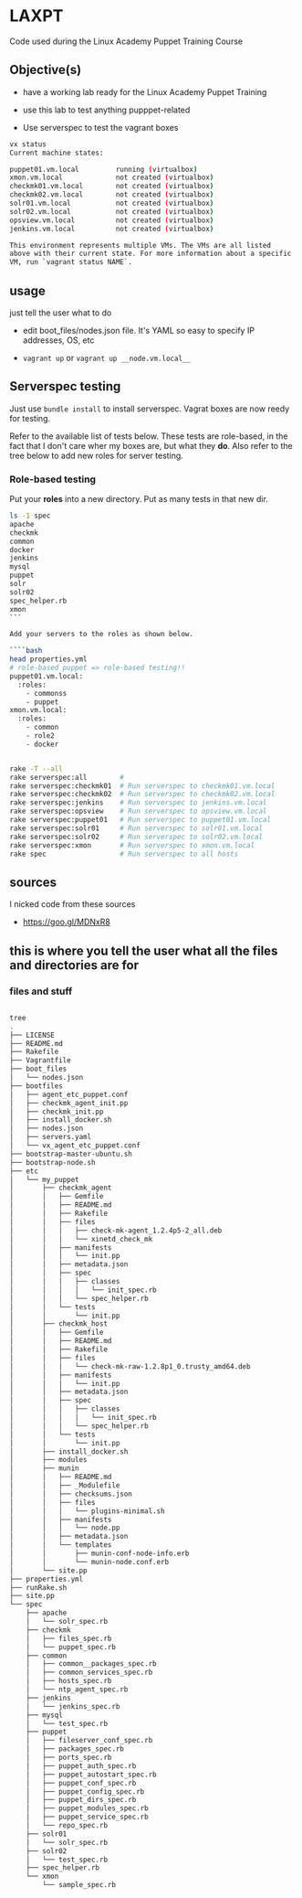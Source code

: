 # LAXPT
Code used during the Linux Academy Puppet Training Course

## Objective(s)

* have a working lab ready for the Linux Academy Puppet Training

* use this lab to test anything pupppet-related

* Use serverspec to test the vagrant boxes



````bash
vx status                                                                                                                                                                                                                     LAXPT
Current machine states:

puppet01.vm.local         running (virtualbox)
xmon.vm.local             not created (virtualbox)
checkmk01.vm.local        not created (virtualbox)
checkmk02.vm.local        not created (virtualbox)
solr01.vm.local           not created (virtualbox)
solr02.vm.local           not created (virtualbox)
opsview.vm.local          not created (virtualbox)
jenkins.vm.local          not created (virtualbox)

This environment represents multiple VMs. The VMs are all listed
above with their current state. For more information about a specific
VM, run `vagrant status NAME`.
````



## usage

just tell the user what to do

* edit boot_files/nodes.json file. It's YAML so easy to specify IP addresses, OS, etc


* `vagrant up` or `vagrant up __node.vm.local__`


## Serverspec testing

Just use `bundle install` to install serverspec. Vagrat boxes are now reedy for testing.

Refer to the available list of tests below. These tests are role-based, in the fact that I don't care wher my boxes are, but what they __do__. Also refer to the tree below to add new roles for server testing.

### Role-based testing

Put your __roles__ into a new directory. Put as many tests in that new dir.

````bash
ls -1 spec                                                                                                  ~/projects/LAXPT
apache
checkmk
common
docker
jenkins
mysql
puppet
solr
solr02
spec_helper.rb
xmon
```

Add your servers to the roles as shown below.

````bash
head properties.yml                                                                                         ~/projects/LAXPT
# role-based puppet => role-based testing!!
puppet01.vm.local:
  :roles:
    - commonss
    - puppet
xmon.vm.local:
  :roles:
    - common
    - role2
    - docker
````    

````bash

rake -T --all
rake serverspec:all        #
rake serverspec:checkmk01  # Run serverspec to checkmk01.vm.local
rake serverspec:checkmk02  # Run serverspec to checkmk02.vm.local
rake serverspec:jenkins    # Run serverspec to jenkins.vm.local
rake serverspec:opsview    # Run serverspec to opsview.vm.local
rake serverspec:puppet01   # Run serverspec to puppet01.vm.local
rake serverspec:solr01     # Run serverspec to solr01.vm.local
rake serverspec:solr02     # Run serverspec to solr02.vm.local
rake serverspec:xmon       # Run serverspec to xmon.vm.local
rake spec                  # Run serverspec to all hosts

````



## sources

I nicked code from these sources

* https://goo.gl/MDNxR8



## this is where you tell the user what all the files and directories are for

### files and stuff

````bash

tree
.
├── LICENSE
├── README.md
├── Rakefile
├── Vagrantfile
├── boot_files
│   └── nodes.json
├── bootfiles
│   ├── agent_etc_puppet.conf
│   ├── checkmk_agent_init.pp
│   ├── checkmk_init.pp
│   ├── install_docker.sh
│   ├── nodes.json
│   ├── servers.yaml
│   └── vx_agent_etc_puppet.conf
├── bootstrap-master-ubuntu.sh
├── bootstrap-node.sh
├── etc
│   └── my_puppet
│       ├── checkmk_agent
│       │   ├── Gemfile
│       │   ├── README.md
│       │   ├── Rakefile
│       │   ├── files
│       │   │   ├── check-mk-agent_1.2.4p5-2_all.deb
│       │   │   └── xinetd_check_mk
│       │   ├── manifests
│       │   │   └── init.pp
│       │   ├── metadata.json
│       │   ├── spec
│       │   │   ├── classes
│       │   │   │   └── init_spec.rb
│       │   │   └── spec_helper.rb
│       │   └── tests
│       │       └── init.pp
│       ├── checkmk_host
│       │   ├── Gemfile
│       │   ├── README.md
│       │   ├── Rakefile
│       │   ├── files
│       │   │   └── check-mk-raw-1.2.8p1_0.trusty_amd64.deb
│       │   ├── manifests
│       │   │   └── init.pp
│       │   ├── metadata.json
│       │   ├── spec
│       │   │   ├── classes
│       │   │   │   └── init_spec.rb
│       │   │   └── spec_helper.rb
│       │   └── tests
│       │       └── init.pp
│       ├── install_docker.sh
│       ├── modules
│       ├── munin
│       │   ├── README.md
│       │   ├── _Modulefile
│       │   ├── checksums.json
│       │   ├── files
│       │   │   └── plugins-minimal.sh
│       │   ├── manifests
│       │   │   └── node.pp
│       │   ├── metadata.json
│       │   └── templates
│       │       ├── munin-conf-node-info.erb
│       │       └── munin-node.conf.erb
│       └── site.pp
├── properties.yml
├── runRake.sh
├── site.pp
└── spec
    ├── apache
    │   └── solr_spec.rb
    ├── checkmk
    │   ├── files_spec.rb
    │   └── puppet_spec.rb
    ├── common
    │   ├── common__packages_spec.rb
    │   ├── common_services_spec.rb
    │   ├── hosts_spec.rb
    │   └── ntp_agent_spec.rb
    ├── jenkins
    │   └── jenkins_spec.rb
    ├── mysql
    │   └── test_spec.rb
    ├── puppet
    │   ├── fileserver_conf_spec.rb
    │   ├── packages_spec.rb
    │   ├── ports_spec.rb
    │   ├── puppet_auth_spec.rb
    │   ├── puppet_autostart_spec.rb
    │   ├── puppet_conf_spec.rb
    │   ├── puppet_config_spec.rb
    │   ├── puppet_dirs_spec.rb
    │   ├── puppet_modules_spec.rb
    │   ├── puppet_service_spec.rb
    │   └── repo_spec.rb
    ├── solr01
    │   └── solr_spec.rb
    ├── solr02
    │   └── test_spec.rb
    ├── spec_helper.rb
    └── xmon
        └── sample_spec.rb
````
